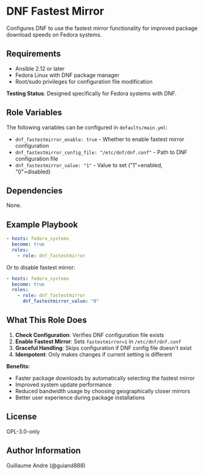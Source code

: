 DNF Fastest Mirror
==================

Configures DNF to use the fastest mirror functionality for improved package download speeds on Fedora systems.

Requirements
------------

- Ansible 2.12 or later
- Fedora Linux with DNF package manager
- Root/sudo privileges for configuration file modification

**Testing Status**: Designed specifically for Fedora systems with DNF.

Role Variables
--------------

The following variables can be configured in `defaults/main.yml`:

- `dnf_fastestmirror_enable: true` - Whether to enable fastest mirror configuration
- `dnf_fastestmirror_config_file: "/etc/dnf/dnf.conf"` - Path to DNF configuration file
- `dnf_fastestmirror_value: "1"` - Value to set ("1"=enabled, "0"=disabled)

Dependencies
------------

None.

Example Playbook
----------------

```yaml
- hosts: fedora_systems
  become: true
  roles:
    - role: dnf_fastestmirror
```

Or to disable fastest mirror:

```yaml
- hosts: fedora_systems
  become: true
  roles:
    - role: dnf_fastestmirror
      dnf_fastestmirror_value: "0"
```

What This Role Does
-------------------

1. **Check Configuration**: Verifies DNF configuration file exists
2. **Enable Fastest Mirror**: Sets `fastestmirror=1` in `/etc/dnf/dnf.conf`
3. **Graceful Handling**: Skips configuration if DNF config file doesn't exist
4. **Idempotent**: Only makes changes if current setting is different

**Benefits:**
- Faster package downloads by automatically selecting the fastest mirror
- Improved system update performance
- Reduced bandwidth usage by choosing geographically closer mirrors
- Better user experience during package installations

License
-------

GPL-3.0-only

Author Information
------------------

Guillaume Andre (@guiand888)
